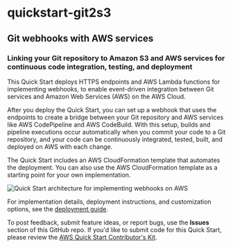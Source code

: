 # quickstart-git2s3
## Git webhooks with AWS services
### Linking your Git repository to Amazon S3 and AWS services for continuous code integration, testing, and deployment 

This Quick Start deploys HTTPS endpoints and AWS Lambda functions for implementing webhooks, to enable event-driven integration between Git services and Amazon Web Services (AWS) on the AWS Cloud.

After you deploy the Quick Start, you can set up a webhook that uses the endpoints to create a bridge between your Git repository and AWS services like AWS CodePipeline and AWS CodeBuild. With this setup, builds and pipeline executions occur automatically when you commit your code to a Git repository, and your code can be continuously integrated, tested, built, and deployed on AWS with each change. 

The Quick Start includes an AWS CloudFormation template that automates the deployment. You can also use the AWS CloudFormation template as a starting point for your own implementation.

![Quick Start architecture for implementing webhooks on AWS](https://d0.awsstatic.com/partner-network/QuickStart/datasheets/git-to-s3-webhooks-architecture-on-aws.png)

For implementation details, deployment instructions, and customization options, see the [deployment guide](https://s3.amazonaws.com/quickstart-reference/git2s3/latest/doc/git-to-amazon-s3-using-webhooks.pdf).

To post feedback, submit feature ideas, or report bugs, use the **Issues** section of this GitHub repo.
If you'd like to submit code for this Quick Start, please review the [AWS Quick Start Contributor's Kit](https://aws-quickstart.github.io/). 
